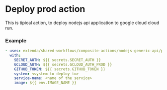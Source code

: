 # Deploy prod action

This is tipical action, to deploy nodejs api application to google cloud cloud run.

### Example

```yaml
- uses: extenda/shared-workflows/composite-actions/nodejs-generic-api/prod-deploy@master
  with: 
    SECRET_AUTH: ${{ secrets.SECRET_AUTH }}
    GCLOUD_AUTH: ${{ secrets.GCLOUD_AUTH_PROD }}
    GITHUB_TOKEN: ${{ secrets.GITHUB_TOKEN }}
    system: <system to deploy to>
    service-name: <name of the service>
    image: ${{ env.IMAGE_NAME }}
```

